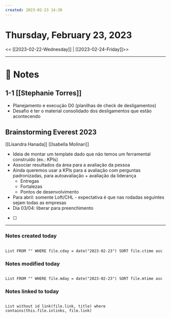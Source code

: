 ```yaml
---
created: 2023-02-23 14:30
---
```


# Thursday, February 23, 2023

<< [[2023-02-22-Wednesday]] | [[2023-02-24-Friday]]>>

---

# 📝 Notes
## 1-1 [[Stephanie Torres]]
- Planejamento e execução D0 (planilhas de check de desligamentos)
- Desafio é ter o material consolidado dos desligamentos que estão acontecendo 

## Brainstorming Everest 2023
[[Lisandra Hanada]]
[[Isabella Molinari]]

- Ideia de montar um template dado que não temos um ferramental construído (ex.: KPIs)
- Associar resultados da área para a avaliação da pessoa
- Ainda queremos usar a KPIs para a avaliação com perguntas padronizadas, para autoavaliação + avaliação da liderança
	- Entregas
	- Fortalezas
	- Pontos de desenvolvimento
- Para abril: somente Loft/CHL - expectativa é que nas rodadas seguintes sejam todas as empresas
- Dia 03/04: liberar para preenchimento
- [ ] 

---

### Notes created today

```dataview

List FROM "" WHERE file.cday = date("2023-02-23") SORT file.ctime asc

```

### Notes modified today

```dataview

List FROM "" WHERE file.mday = date("2023-02-23") SORT file.mtime asc

```

### Notes linked to today

```dataview 

List without id link(file.link, title) where contains(this.file.inlinks, file.link)

```